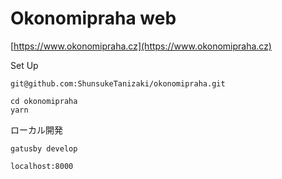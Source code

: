 # Okonomipraha web

[https://www.okonomipraha.cz](https://www.okonomipraha.cz)

Set Up

```
git@github.com:ShunsukeTanizaki/okonomipraha.git
```

```
cd okonomipraha
yarn
```

ローカル開発

```
gatusby develop
```

`localhost:8000`
